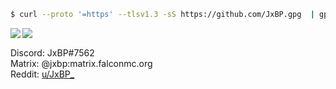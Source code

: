 
```sh
$ curl --proto '=https' --tlsv1.3 -sS https://github.com/JxBP.gpg  | gpg --import
```

<img align="left" src="https://github-readme-stats.vercel.app/api/top-langs?username=JxBP&show_icons=true&locale=en&theme=radical&hide_border=true">
<img align="left" src="https://github-readme-stats.vercel.app/api?username=JxBP&show_icons=true&theme=radical&hide_border=true&hide_rank=true">

<br clear="left">

Discord: JxBP#7562  
Matrix: @jxbp:matrix.falconmc.org  
Reddit: [u/JxBP_](https://reddit.com/u/JxBP_)
